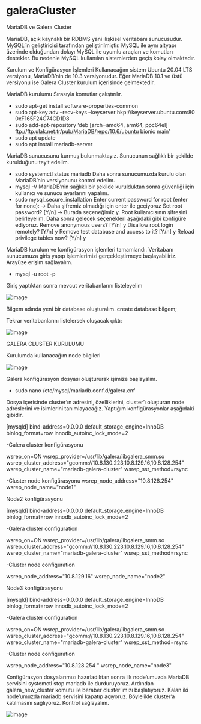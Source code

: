 # galeraCluster

MariaDB ve Galera Cluster

MariaDB, açık kaynaklı bir RDBMS yani ilişkisel veritabanı sunucusudur. MySQL’in geliştiricisi tarafından geliştirilmiştir. 
MySQL ile aynı altyapı üzerinde olduğundan dolayı MySQL ile uyumlu araçları ve komutları destekler. Bu nedenle MySQL kullanılan sistemlerden geçiş kolay olmaktadır.

Kurulum ve Konfigürasyon İşlemleri
Kullanacağım sistem Ubuntu 20.04 LTS versiyonu, MariaDB’nin de 10.3 versiyonudur. Eğer MariaDB 10.1 ve 
üstü versiyonu ise Galera Cluster kurulum içerisinde gelmektedir.

MariaDB kurulumu
Sırasıyla komutlar çalıştırılır.
- sudo apt-get install software-properties-common
- sudo apt-key adv –recv-keys –keyserver hkp://keyserver.ubuntu.com:80 0xF165F24C74CD1D8
- sudo add-apt-repository ‘deb [arch=amd64, arm64, ppc64el] ftp://ftp.ulak.net.tr/pub/MariaDB/repo/10.6/ubuntu bionic main’
- sudo apt update
- sudo apt install mariadb-server

MariaDB sunucusunu kurmuş bulunmaktayız. Sunucunun sağlıklı bir şekilde kurulduğunu teyit edelim.
- sudo systemctl status mariadb
Daha sonra sunucumuzda kurulu olan MariaDB’nin versiyonunu kontrol edelim.
- mysql -V
MariaDB’nin sağlıklı bir şekilde kurulduktan sonra güvenliği için kullanıcı ve sunucu ayarlarını yapalım.
- sudo mysql_secure_installation
Enter current password for root (enter for none): -> Daha şifremiz olmadığı için enter ile geçiyoruz
Set root password? [Y/n] -> Burada seçeneğimiz y. Root kullanıcısının şifresini belirleyelim. Daha sonra gelecek seçenekleri aşağıdaki gibi konfigüre ediyoruz.
Remove anonymous users? [Y/n] y
Disallow root login remotely? [Y/n] y
Remove test database and access to it? [Y/n] y
Reload privilege tables now? [Y/n] y

MariaDB kurulum ve konfigürasyon işlemleri tamamlandı. Veritabanı sunucumuza giriş yapıp işlemlerimizi 
gerçekleştirmeye başlayabiliriz. Arayüze erişim sağlayalım.
- mysql -u root -p 

Giriş yaptıktan sonra mevcut veritabanlarını listeleyelim

![image](https://user-images.githubusercontent.com/72556168/149827148-a5257066-b77c-45d6-9a51-20dae6c83063.png)

Bilgem adında yeni bir database oluşturalım.
create database bilgem;

Tekrar veritabanlarını listelersek oluşacak çıktı:

![image](https://user-images.githubusercontent.com/72556168/149827457-f8bbee36-cf18-4577-9877-53e646eafa6f.png)

GALERA CLUSTER KURULUMU

Kurulumda kullanacağım node bilgileri

![image](https://user-images.githubusercontent.com/72556168/149827418-385085f1-7cc4-46b0-b127-51e6c689d48c.png)

Galera konfigürasyon dosyası oluştururak işimize başlayalım. 
- sudo nano /etc/mysql/mariadb.conf.d/galera.cnf

Dosya içerisinde cluster’ın adresini, özelliklerini, cluster’ı oluşturan node adreslerini ve isimlerini tanımlayacağız.
Yaptığım konfigürasyonlar aşağıdaki gibidir.

[mysqld] 
bind-address=0.0.0.0
default_storage_engine=InnoDB
binlog_format=row 
innodb_autoinc_lock_mode=2

-Galera cluster konfigürasyonu

wsrep_on=ON
wsrep_provider=/usr/lib/galera/libgalera_smm.so wsrep_cluster_address="gcomm://10.8.130.223,10.8.129.16,10.8.128.254" 
wsrep_cluster_name="mariadb-galera-cluster" 
wsrep_sst_method=rsync 

-Cluster node konfigürasyonu
wsrep_node_address="10.8.128.254" 
wsrep_node_name="node1" 

Node2 konfigürasyonu

[mysqld] 
bind-address=0.0.0.0
default_storage_engine=InnoDB
binlog_format=row
innodb_autoinc_lock_mode=2 

-Galera cluster configuration

wsrep_on=ON wsrep_provider=/usr/lib/galera/libgalera_smm.so
wsrep_cluster_address="gcomm://10.8.130.223,10.8.129.16,10.8.128.254"
wsrep_cluster_name="mariadb-galera-cluster"
wsrep_sst_method=rsync

-Cluster node configuration

wsrep_node_address="10.8.129.16"
wsrep_node_name="node2" 

Node3 konfigürasyonu

[mysqld] 
bind-address=0.0.0.0
default_storage_engine=InnoDB
binlog_format=row
innodb_autoinc_lock_mode=2 

-Galera cluster configuration

wsrep_on=ON wsrep_provider=/usr/lib/galera/libgalera_smm.so
wsrep_cluster_address="gcomm://10.8.130.223,10.8.129.16,10.8.128.254"
wsrep_cluster_name="mariadb-galera-cluster"
wsrep_sst_method=rsync

-Cluster node configuration

wsrep_node_address="10.8.128.254 "
wsrep_node_name="node3" 

Konfigürasyon dosyalarımızı hazırladıktan sonra ilk node’umuzda MariaDB servisini systemctl stop mariadb ile durduruyoruz. Ardından galera_new_cluster komutu ile beraber cluster’ımızı başlatıyoruz. Kalan iki node’umuzda mariadb servisini kapatıp açıyoruz. Böylelikle cluster’a katılmasını sağlıyoruz. Kontrol sağlayalım.

![image](https://user-images.githubusercontent.com/72556168/149827727-fd267278-5859-4477-875d-ec23e9fb75f7.png)












